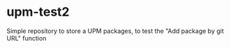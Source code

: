 # upm-test2
Simple repository to store a UPM packages, to test the "Add package by git URL" function
